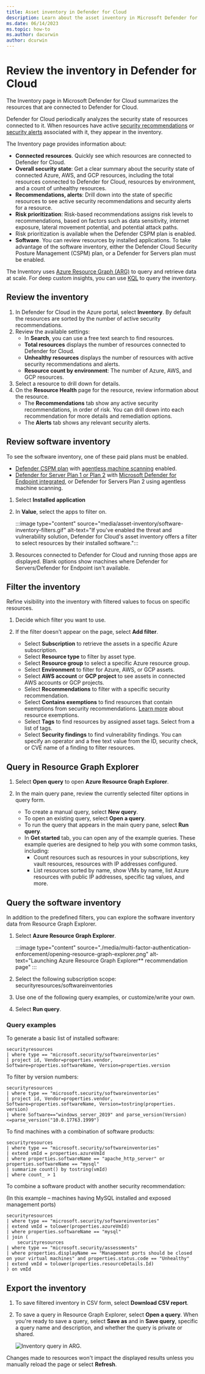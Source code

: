 ```yaml
---
title: Asset inventory in Defender for Cloud
description: Learn about the asset inventory in Microsoft Defender for Cloud
ms.date: 06/14/2023
ms.topic: how-to
ms.author: dacurwin
author: dcurwin
---
```

# Review the inventory in Defender for Cloud

The Inventory page in Microsoft Defender for Cloud summarizes the resources that are connected to Defender for Cloud.

Defender for Cloud periodically analyzes the security state of resources connected to it. When resources have active [security recommendations](security-policy-concept.md) or [security alerts](alerts-overview.md) associated with it, they appear in the inventory.

The Inventory page provides information about:

- **Connected resources**. Quickly see which resources are connected to Defender for Cloud.
- **Overall security state**: Get a clear summary about the security state of connected Azure, AWS, and GCP resources, including the total resources connected to Defender for Cloud, resources by environment, and a count of unhealthy resources.
- **Recommendations, alerts**: Drill down into the state of specific resources to see active security recommendations and security alerts for a resource.
- **Risk prioritization**: Risk-based recommendations assigns risk levels to recommendations, based on factors such as data sensitivity, internet exposure, lateral movement potential, and potential attack paths.
- Risk prioritization is available when the Defender CSPM plan is enabled.
- **Software**. You can review resources by installed applications. To take advantage of the software inventory, either the Defender Cloud Security Posture Management (CSPM) plan, or a Defender for Servers plan must be enabled.

The Inventory uses [Azure Resource Graph (ARG)](/azure/governance/resource-graph/index) to query and retrieve data at scale. For deep custom insights, you can use [KQL](/azure/data-explorer/kusto/query/) to query the inventory.

## Review the inventory

1. In Defender for Cloud in the Azure portal, select **Inventory**. By default the resources are sorted by the number of active security recommendations.
1. Review the available settings:
    - In **Search**, you can use a free text search to find resources.
    - **Total resources** displays the number of resources connected to Defender for Cloud.
    - **Unhealthy resources** displays the number of resources with active security recommendations and alerts.
    - **Resource count by environment**: The number of Azure, AWS, and GCP resources.
1. Select a resource to drill down for details.
1. On the **Resource Health** page for the resource, review information about the resource.
    - The **Recommendations** tab show any active security recommendations, in order of risk. You can drill down into each recommendation for more details and remediation options.
    - The **Alerts** tab shows any relevant security alerts. 

## Review software inventory

To see the software inventory, one of these paid plans must be enabled.
- [Defender CSPM plan](concept-cloud-security-posture-management.md) with [agentless machine scanning](concept-agentless-data-collection.md) enabled.
- [Defender for Server Plan 1 or Plan 2](defender-for-servers-introduction.md) with [Microsoft Defender for Endpoint integrated](integration-defender-for-endpoint.md), or Defender for Servers Plan 2 using agentless machine scanning.


1. Select **Installed application**
1. In **Value**, select the apps to filter on.

    :::image type="content" source="media/asset-inventory/software-inventory-filters.gif" alt-text="If you've enabled the threat and vulnerability solution, Defender for Cloud's asset inventory offers a filter to select resources by their installed software.":::

1. Resources connected to Defender for Cloud and running those apps are displayed. Blank options show machines where Defender for Servers/Defender for Endpoint isn't available.

## Filter the inventory

Refine visibility into the inventory with filtered values to focus on specific resources.

1. Decide which filter you want to use. 
1. If the filter doesn't appear on the page, select **Add filter**.

    - Select **Subscription** to retrieve the assets in a specific Azure subscription.
    - Select **Resource type** to filter by asset type.
    - Select **Resource group** to select a specific Azure resource group.
    - Select **Environment** to filter for Azure, AWS, or GCP assets.
    - Select **AWS account** or **GCP project** to see assets in connected AWS accounts or GCP projects.
    - Select **Recommendations** to filter with a specific security recommendation.
    - Select **Contains exemptions** to find resources that contain exemptions from security recommendations. [Learn more](exempt-resource.md) about resource exemptions.
    - Select **Tags** to find resources by assigned asset tags. Select from a list of tags. 
    - Select **Security findings** to find vulnerability findings. You can specify an operator and a free text value from the ID, security check, or CVE name of a finding to filter resources.


## Query in Resource Graph Explorer

1. Select **Open query** to open **Azure Resource Graph Explorer**.
1. In the main query pane, review the currently selected filter options in query form.

    - To create a manual query, select **New query**.
    - To open an existing query, select **Open a query**. 
    - To run the query that appears in the main query pane, select **Run query**.
    - In **Get started** tab, you can open any of the example queries. These example queries are designed to help you with some common tasks, including:
        - Count resources such as resources in your subscriptions, key vault resources, resources with IP addresses configured.
        - List resources sorted by name, show VMs by name, list Azure resources with public IP addresses, specific tag values, and more.

## Query the software inventory

In addition to the predefined filters, you can explore the software inventory data from  Resource Graph Explorer.

1. Select **Azure Resource Graph Explorer**.

    :::image type="content" source="./media/multi-factor-authentication-enforcement/opening-resource-graph-explorer.png" alt-text="Launching Azure Resource Graph Explorer** recommendation page" :::

1. Select the following subscription scope: securityresources/softwareinventories

1. Use one of the following query examples, or customize/write your own. 
1. Select **Run query**.

### Query examples

To generate a basic list of installed software:

```kusto
securityresources
| where type == "microsoft.security/softwareinventories"
| project id, Vendor=properties.vendor, Software=properties.softwareName, Version=properties.version
```

To filter by version numbers:

```kusto
securityresources
| where type == "microsoft.security/softwareinventories"
| project id, Vendor=properties.vendor, Software=properties.softwareName, Version=tostring(properties.    version)
| where Software=="windows_server_2019" and parse_version(Version)<=parse_version("10.0.17763.1999")
```

To find machines with a combination of software products:

```kusto
securityresources
| where type == "microsoft.security/softwareinventories"
| extend vmId = properties.azureVmId
| where properties.softwareName == "apache_http_server" or properties.softwareName == "mysql"
| summarize count() by tostring(vmId)
| where count_ > 1
```

To combine a software product with another security recommendation:

(In this example – machines having MySQL installed and exposed management ports)

```kusto
securityresources
| where type == "microsoft.security/softwareinventories"
| extend vmId = tolower(properties.azureVmId)
| where properties.softwareName == "mysql"
| join (
    securityresources
| where type == "microsoft.security/assessments"
| where properties.displayName == "Management ports should be closed on your virtual machines" and properties.status.code == "Unhealthy"
| extend vmId = tolower(properties.resourceDetails.Id)
) on vmId
```

## Export the inventory

1. To save filtered inventory in CSV form, select **Download CSV report**.
1. To save a query in Resource Graph Explorer, select **Open a query**. When you're ready to save a query, select **Save as** and in **Save query**, specific a query name and description, and whether the query is private or shared.

    ![Inventory query in ARG.](./media/asset-inventory/inventory-query-in-resource-graph-explorer.png)

Changes made to resources won't impact the displayed results unless you manually reload the page or select **Refresh**.
